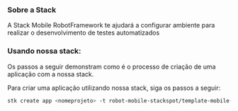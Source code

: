 ### Sobre a Stack

A Stack Mobile RobotFramework te ajudará a configurar ambiente para realizar o desenvolvimento de testes automatizados

### Usando nossa stack:

Os passos a seguir demonstram como é o processo de criação de uma aplicação com a nossa stack.

Para criar uma aplicação utilizando nossa stack, siga os passos a seguir:

```bash
stk create app <nomeprojeto> -t robot-mobile-stackspot/template-mobile-robot
```